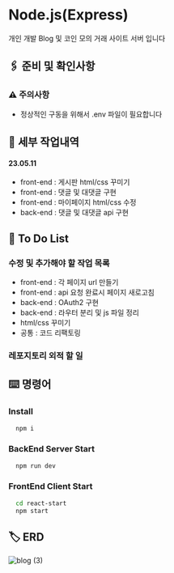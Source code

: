# Node.js(Express)

개인 개발 Blog 및 코인 모의 거래 사이트 서버 입니다
## 🖇️ 준비 및 확인사항

### ⚠️ 주의사항
- 정상적인 구동을 위해서 .env 파일이 필요합니다

## 📄 세부 작업내역
#### 23.05.11
- front-end : 게시판 html/css 꾸미기
- front-end : 댓글 및 대댓글 구현
- front-end : 마이페이지 html/css 수정
- back-end : 댓글 및 대댓글 api 구현

## 💬 To Do List

### 수정 및 추가해야 할 작업 목록
- front-end : 각 페이지 url 만들기
- front-end : api 요청 완료시 페이지 새로고침
- back-end : OAuth2 구현
- back-end : 라우터 분리 및 js 파일 정리
- html/css 꾸미기
- 공통 : 코드 리팩토링

### 레포지토리 외적 할 일


## ⌨️ 명령어

### Install

```bash
  npm i
```

### BackEnd Server Start

```bash
  npm run dev
```

### FrontEnd Client Start

```bash
  cd react-start
  npm start
```


## 🏷️ ERD
![blog (3)](https://user-images.githubusercontent.com/68260365/235066087-b1c64561-994c-48b9-8e6f-67cd60f4c24e.png)






